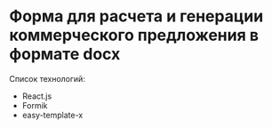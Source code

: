 # Форма для расчета и генерации коммерческого предложения в формате docx
Список технологий:
- React.js
- Formik
- easy-template-x